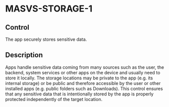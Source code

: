 # MASVS-STORAGE-1

## Control

The app securely stores sensitive data.

## Description

Apps handle sensitive data coming from many sources such as the user, the backend, system services or other apps on the device and usually need to store it locally. The storage locations may be private to the app (e.g. its internal storage) or be public and therefore accessible by the user or other installed apps (e.g. public folders such as Downloads). This control ensures that any sensitive data that is intentionally stored by the app is properly protected independently of the target location.
